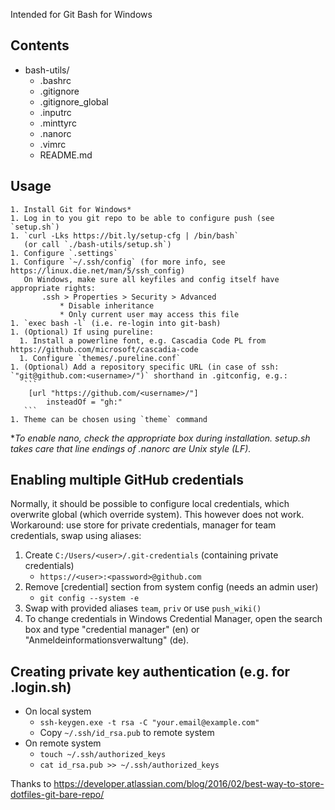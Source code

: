Intended for Git Bash for Windows

## Contents
* bash-utils/
    * .bashrc
    * .gitignore
    * .gitignore_global
    * .inputrc
    * .minttyrc
    * .nanorc
    * .vimrc
    * README.md

## Usage
    1. Install Git for Windows*
    1. Log in to you git repo to be able to configure push (see `setup.sh`)
    1. `curl -Lks https://bit.ly/setup-cfg | /bin/bash`
       (or call `./bash-utils/setup.sh`)
    1. Configure `.settings`
    1. Configure `~/.ssh/config` (for more info, see https://linux.die.net/man/5/ssh_config)
       On Windows, make sure all keyfiles and config itself have appropriate rights:
           .ssh > Properties > Security > Advanced
               * Disable inheritance
               * Only current user may access this file
    1. `exec bash -l` (i.e. re-login into git-bash)
    1. (Optional) If using pureline:
      1. Install a powerline font, e.g. Cascadia Code PL from https://github.com/microsoft/cascadia-code
      1. Configure `themes/.pureline.conf`
    1. (Optional) Add a repository specific URL (in case of ssh: `"git@github.com:<username>/")` shorthand in .gitconfig, e.g.:
       ```
        [url "https://github.com/<username>/"]
            insteadOf = "gh:"
       ```
    1. Theme can be chosen using `theme` command

*_To enable nano, check the appropriate box during installation. setup.sh takes care that line endings of .nanorc are Unix style (LF)._

## Enabling multiple GitHub credentials
Normally, it should be possible to configure local credentials, which overwrite global (which override system).
This however does not work.
Workaround: use store for private credentials, manager for team credentials, swap using aliases:
1. Create `C:/Users/<user>/.git-credentials` (containing private credentials)
   * `https://<user>:<password>@github.com`
2. Remove [credential] section from system config (needs an admin user)
   * `git config --system -e`
3. Swap with provided aliases `team`, `priv` or use `push_wiki()`
4. To change credentials in Windows Credential Manager, open the search box and type "credential manager" (en) or "Anmeldeinformationsverwaltung" (de).

## Creating private key authentication (e.g. for .login.sh)
* On local system
  * `ssh-keygen.exe -t rsa -C "your.email@example.com"`
  * Copy `~/.ssh/id_rsa.pub` to remote system
* On remote system
  * `touch ~/.ssh/authorized_keys`
  * `cat id_rsa.pub >> ~/.ssh/authorized_keys`


Thanks to https://developer.atlassian.com/blog/2016/02/best-way-to-store-dotfiles-git-bare-repo/
